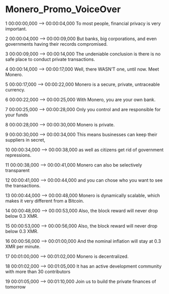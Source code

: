 # Monero_Promo_VoiceOver

1
00:00:00,000 --> 00:00:04,000
To most people, financial privacy is very important. 

2
00:00:04,000 --> 00:00:09,000
But banks, big corporations, and even governments having their records compromised. 

3
00:00:09,000 --> 00:00:14,000
The undeniable conclusion is there is no safe place to conduct private transactions. 

4
00:00:14,000 --> 00:00:17,000
Well, there WASN’T one, until now. Meet Monero.

5
00:00:17,000 --> 00:00:22,000
Monero is a secure, private, untraceable currency. 

6
00:00:22,000 --> 00:00:25,000
With Monero, you are your own bank. 

7
00:00:25,000 --> 00:00:28,000
Only you control and are responsible for your funds

8
00:00:28,000 --> 00:00:30,000
Monero is private.

9
00:00:30,000 --> 00:00:34,000
This means businesses can keep their suppliers in secret, 

10
00:00:34,000 --> 00:00:38,000
as well as citizens get rid of government repressions. 

11
00:00:38,000 --> 00:00:41,000
Monero can also be selectively transparent 

12
00:00:41,000 --> 00:00:44,000
and you can chose who you want to see the transactions.

13
00:00:44,000 --> 00:00:48,000
Monero is dynamically scalable, which makes it very different from a Bitcoin. 

14
00:00:48,000 --> 00:00:53,000
Also, the block reward will never drop below 0.3 XMR.

15
00:00:53,000 --> 00:00:56,000
Also, the block reward will never drop below 0.3 XMR.

16
00:00:56,000 --> 00:01:00,000
And the nominal inflation will stay at 0.3 XMR per minute. 

17
00:01:00,000 --> 00:01:02,000
Monero is decentralized. 

18
00:01:02,000 --> 00:01:05,000
It has an active development community with more than 30 contributors

19
00:01:05,000 --> 00:01:10,000
Join us to build the private finances of tomorrow


